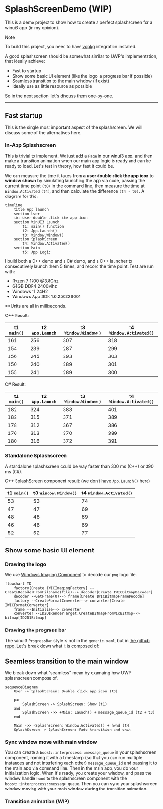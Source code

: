 ﻿# SplashScreenDemo (WIP)
This is a demo project to show how to create a perfect splashscreen for a winui3 app (in my opinion).

>[!Note]
> To build this project, you need to have [vcpkg](https://vcpkg.io/) integration installed.

A good splashscreen should be somewhat similar to UWP's implementation, that ideally achieve:
- Fast to startup
- Show some basic UI element (like the logo, a progress bar if possible)
- Seamless transition to the main window (if exist)
- Ideally use as little resource as possible

So in the next section, let's discuss them one-by-one.

----
## Fast startup
This is the single most important aspect of the splashscreen. We will discuss some of the alternatives here.
### In-App Splashscreen
This is trivial to implement. We just add a `Page` in our winui3 app, and then make a transition animation when our 
main app logic is ready and can be ready to load. Let's test in theory, how fast it could be.

We can measure the time it takes from **a user double click the app icon** to **window shown** by simulating launching
the app via code, passing the current time point `(t0)` in the command line, then measure the time at `Window.Activated`
`(t4)`, and then calculate the difference `(t4 - t0)`. A diagram for this:
```mermaid
timeline
    title App launch
    section User
    t0: User double click the app icon
    section WinUI3 Launch
        t1: main() function
        t2: App.Launch()
        t3: Window.Window()
    section SplashScreen
        t4: Window.Activated()
    section Main
        t5: App Logic
```

I build both a C++ demo and a C# demo, and a C++ launcher to consecutively launch them 5 times, and record the time point.
Test are run with:
- Ryzen 7 1700 @3.8Ghz
- 64GB DDR4 2400Mhz
- Windows 11 24H2
- Windows App SDK 1.6.250228001

**Units are all in milliseconds.

C++ Result:

| t1 `main()` | t2 `App.Launch` | t3 `Window.Window()` | t4 `Window.Activated()` |
|-------------|-----------------|----------------------|-------------------------|
| 161| 256 | 307 | 318 |
|154 | 239 | 287 | 299 | 
|156 | 245 | 293 | 303
|150 | 240 | 289 | 301
|155 | 241 | 289 | 300



C# Result:

| t1 `main()` | t2 `App.Launch` | t3 `Window.Window()` | t4 `Window.Activated()` |
|-------------|-----------------|----------------------|-------------------------|
| 182 | 324 | 383 | 401
| 182 | 315 | 371 | 389
| 178 | 312 | 367 | 386
| 176 | 313 | 370 | 389
| 180 | 316 | 372 | 391


### Standalone Splashscreen
A standalone splashscreen could be way faster than 300 ms (C++) or 390 ms (C#).  

C++ SplashScreen component result: (we don't have `App.Launch()` here)

| t1 `main()` | t3 `Window.Window()` | t4 `Window.Activated()` |
|-------------|----------------------|-------------------------|
| 53 | 53 | 74
| 47 | 47 | 69
| 48 | 48 | 69
| 46 | 46 | 69
| 52 | 52 | 77


## Show some basic UI element
### Drawing the logo
We use [Windows Imaging Component](https://learn.microsoft.com/en-us/windows/win32/wic/-wic-lh) to decode our `png` logo file.
```mermaid
flowchart TD
    factory[Create IWICImagingFactory] --CreateDecoderFromFilename(file)--> decoder[Create IWICBitmapDecoder]
    decoder --GetFrame(0)--> frame[Create IWICBitmapFrameDecode]
    factory --CreateFormatConverter--> converter[Create IWICFormatConverter]
    frame --Initialize--> converter
    converter --ID2D1RenderTarget.CreateBitmapFromWicBitmap--> bitmap[ID2D1Bitmap]
```

### Drawing the progress bar
The winui3 `ProgressBar` style is not in the `generic.xaml`, but in [the github repo](https://github.com/microsoft/microsoft-ui-xaml/blob/3b4ee2bd3de498e27517e82cf840acd000970ffc/src/controls/dev/ProgressBar/ProgressBar.xaml).
Let's break down what it is composed of: 

## Seamless transition to the main window
We break down what "seamless" mean by examaing how UWP splashscreen compose of.
```mermaid
sequenceDiagram
    User -> SplashScreen: Double click app icon (t0)
    
    par
        SplashScreen -> SplashScreen: Show (t1)
    and
        SplashScreen ->> +Main: Launch() + message_queue_id (t2 + t3)
    end
   
    Main ->> -SplashScreen: Window.Activated() + hwnd (t4)
    SplashScreen -> SplashScreen: Fade transition and exit

```

### Sync window move with main window
You can create a `boost::interprocess::message_queue` in your splashscreen component,
naming it with a timestamp (so that you can run multiple instances and not interfering each other) `message_queue_id` 
and passing it to the main app via command line.
Then in the main app, you do your initialization logic. 
When it's ready, you create your window, and pass the window handle `hwnd` to the splashscreen component with the `boost::interprocess::message_queue`. 
Then you can sync your splashscreen window moving with your main window during the transition animation.

### Transition animation (WIP)
